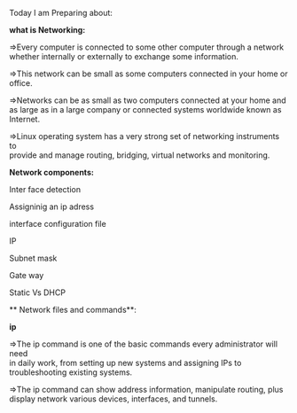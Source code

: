 Today I am Preparing about:

**what is Networking:**

=>Every computer is connected to some other computer through a network  
  whether internally or externally to exchange some information. 

=>This network can be small as some computers connected in your home or  
  office.

=>Networks can be as small as two computers connected at your home and as 
  large as in a large company or connected systems worldwide known as Internet. 

=>Linux operating system has a very strong set of networking instruments to  
  provide and manage routing, bridging, virtual networks and monitoring.


**Network components:**

Inter face detection

Assigninig an ip adress

interface configuration file


IP

Subnet mask

Gate way

Static Vs DHCP

**
Network files and commands**:


**ip**

=>The ip command is one of the basic commands every administrator will need  
  in daily work, from setting up new systems and assigning IPs to troubleshooting existing systems. 

=>The ip command can show address information, manipulate routing, plus  
  display network various devices, interfaces, and tunnels.